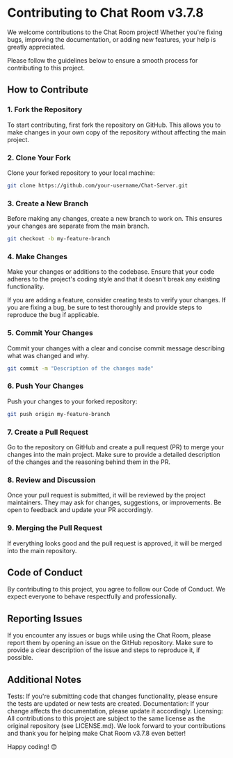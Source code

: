 # Contributing to Chat Room v3.7.8

We welcome contributions to the Chat Room project! Whether you're fixing bugs, improving the documentation, or adding new features, your help is greatly appreciated.

Please follow the guidelines below to ensure a smooth process for contributing to this project.

## How to Contribute

### 1. Fork the Repository

To start contributing, first fork the repository on GitHub. This allows you to make changes in your own copy of the repository without affecting the main project.

### 2. Clone Your Fork

Clone your forked repository to your local machine:

```sh
git clone https://github.com/your-username/Chat-Server.git
```
### 3. Create a New Branch
Before making any changes, create a new branch to work on. This ensures your changes are separate from the main branch.

```sh
git checkout -b my-feature-branch
```
### 4. Make Changes
Make your changes or additions to the codebase. Ensure that your code adheres to the project's coding style and that it doesn't break any existing functionality.

If you are adding a feature, consider creating tests to verify your changes.
If you are fixing a bug, be sure to test thoroughly and provide steps to reproduce the bug if applicable.
### 5. Commit Your Changes
Commit your changes with a clear and concise commit message describing what was changed and why.

```sh
git commit -m "Description of the changes made"
```
### 6. Push Your Changes
Push your changes to your forked repository:

```sh
git push origin my-feature-branch
```
### 7. Create a Pull Request
Go to the repository on GitHub and create a pull request (PR) to merge your changes into the main project. Make sure to provide a detailed description of the changes and the reasoning behind them in the PR.

### 8. Review and Discussion
Once your pull request is submitted, it will be reviewed by the project maintainers. They may ask for changes, suggestions, or improvements. Be open to feedback and update your PR accordingly.

### 9. Merging the Pull Request
If everything looks good and the pull request is approved, it will be merged into the main repository.

## Code of Conduct
By contributing to this project, you agree to follow our Code of Conduct. We expect everyone to behave respectfully and professionally.

## Reporting Issues
If you encounter any issues or bugs while using the Chat Room, please report them by opening an issue on the GitHub repository. Make sure to provide a clear description of the issue and steps to reproduce it, if possible.

## Additional Notes
Tests: If you're submitting code that changes functionality, please ensure the tests are updated or new tests are created.
Documentation: If your change affects the documentation, please update it accordingly.
Licensing: All contributions to this project are subject to the same license as the original repository (see LICENSE.md).
We look forward to your contributions and thank you for helping make Chat Room v3.7.8 even better!

Happy coding! 😊



